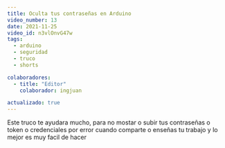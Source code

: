 ```yaml
---
title: Oculta tus contraseñas en Arduino
video_number: 13
date: 2021-11-25
video_id: n3vlOnvG47w
tags:
  - arduino
  - seguridad
  - truco
  - shorts

colaboradores:
  - title: "Editor"
    colaborador: ingjuan

actualizado: true
---
```


Este truco te ayudara mucho, para no mostar o subir tus contraseñas o token o credenciales por error cuando comparte o enseñas tu trabajo y lo mejor es muy facil de hacer
